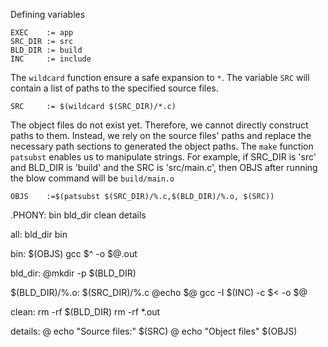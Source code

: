 Defining variables
```
EXEC 	:= app
SRC_DIR := src
BLD_DIR := build
INC	 	:= include
```
The `wildcard` function ensure a safe expansion to `*`.
The variable `SRC` will contain a list of paths to the specified source files. 
```
SRC  	:= $(wildcard $(SRC_DIR)/*.c)
```
The object files do not exist yet. Therefore, we cannot directly construct paths to them. 
Instead, we rely on the source files' paths and replace the necessary path sections to generated
the object paths. 
The `make` function `patsubst` enables us to manipulate strings.
For example, if SRC_DIR is 'src' and BLD_DIR is 'build' and the SRC is 'src/main.c', then 
OBJS after running the blow command will be `build/main.o`

```
OBJS	:=$(patsubst $(SRC_DIR)/%.c,$(BLD_DIR)/%.o, $(SRC))
```

.PHONY: bin bld_dir clean details

all: bld_dir bin
	
bin: $(OBJS)
	gcc $^ -o $@.out

bld_dir:
	@mkdir -p $(BLD_DIR)

$(BLD_DIR)/%.o: $(SRC_DIR)/%.c 
	@echo $@ 
	gcc -I $(INC) -c $< -o $@

clean:
	rm -rf $(BLD_DIR) 
	rm -rf *.out

details:
	@ echo "Source files:" $(SRC)
	@ echo "Object files" $(OBJS)
